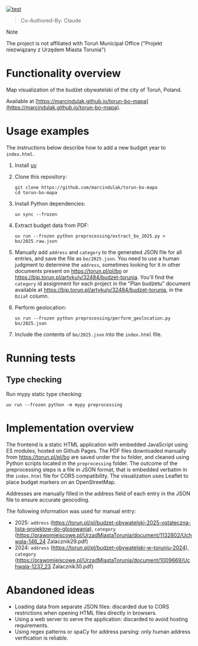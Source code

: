 [![test](https://github.com/marcindulak/torun-bo-mapa/actions/workflows/test.yml/badge.svg)](https://github.com/marcindulak/torun-bo-mapa/actions/workflows/test.yml)

> Co-Authored-By: Claude

> [!NOTE]
> The project is not affiliated with Toruń Municipal Office ("Projekt niezwiązany z Urzędem Miasta Torunia")

# Functionality overview

Map visualization of the budżet obywatelski of the city of Toruń, Poland.

Available at [https://marcindulak.github.io/torun-bo-mapa](https://marcindulak.github.io/torun-bo-mapa).

# Usage examples

The instructions below describe how to add a new budget year to `index.html`.

1. Install [uv](https://docs.astral.sh/uv/getting-started/installation/)

2. Clone this repository:

   ```
   git clone https://github.com/marcindulak/torun-bo-mapa
   cd torun-bo-mapa
   ```

3. Install Python dependencies:

   ```
   uv sync --frozen
   ```

4. Extract budget data from PDF:

   ```
   uv run --frozen python preprocessing/extract_bo_2025.py > bo/2025.raw.json
   ```

5. Manually add `address` and `category` to the generated JSON file for all entries, and save the file as `bo/2025.json`.
You need to use a human judgment to determine the `address`, sometimes looking for it in other documents present on https://torun.pl/pl/bo or https://bip.torun.pl/artykuly/32484/budzet-torunia.
You'll find the `category` id assignment for each project in the "Plan budżetu" document available at https://bip.torun.pl/artykuly/32484/budzet-torunia, in the `Dział` column.

6. Perform geolocation:

   ```
   uv run --frozen python preprocessing/perform_geolocation.py bo/2025.json
   ```

7. Include the contents of `bo/2025.json` into the `index.html` file.

# Running tests

## Type checking

Run mypy static type checking:

```
uv run --frozen python -m mypy preprocessing
```

# Implementation overview

The frontend is a static HTML application with embedded JavaScript using ES modules, hosted on Github Pages.
The PDF files downloaded manually from https://torun.pl/pl/bo are saved under the `bo` folder, and cleaned using Python scripts located in the `preprocessing` folder.
The outcome of the preprocessing steps is a file in JSON format, that is embedded verbatim in the `index.html` file for CORS compatibility.
The visualization uses Leaflet to place budget markers on an OpenStreetMap.

Addresses are manually filled in the address field of each entry in the JSON file to ensure accurate geocoding.

The following information was used for manual entry:
- 2025: `address` (https://torun.pl/pl/budzet-obywatelski-2025-ostateczna-lista-projektow-do-glosowania), `category` (https://prawomiejscowe.pl/UrzadMiastaTorunia/document/1132802/Uchwala-146_24 Zalacznik29.pdf)
- 2024: `address` (https://torun.pl/pl/budzet-obywatelski-w-toruniu-2024), `category` (https://prawomiejscowe.pl/UrzadMiastaTorunia/document/1009669/Uchwala-1237_23 Zalacznik30.pdf)

# Abandoned ideas

- Loading data from separate JSON files: discarded due to CORS restrictions when opening HTML files directly in browsers.
- Using a web server to serve the application: discarded to avoid hosting requirements.
- Using regex patterns or spaCy for address parsing: only human address verification is reliable.
